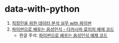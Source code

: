 # data-with-python
1. [직장인을 위한 데이터 분석 실무 with 파이썬](https://github.com/Play-with-data/datasalon)
2. [파이썬으로 배우는 음성인식 - 다카시마 료이치 예제 코드](https://github.com/bjpublic/python_speech_recognition)
   - 한글 주석: [파이썬으로 배우는 음성인식 예제 코드](https://github.com/ijh1028/speech_recognition/tree/main)
